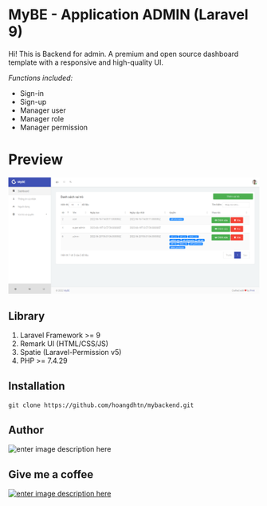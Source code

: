 # MyBE -  Application ADMIN (Laravel 9)

Hi! This is Backend for admin. 
A premium and open source dashboard template with a responsive and high-quality UI.

*Functions included:*
- Sign-in
- Sign-up
- Manager user
- Manager role
- Manager permission




#  Preview
![enter image description here](https://raw.githubusercontent.com/hoangdhtn/mybackend/main/demo/DEMO.png?token=GHSAT0AAAAAABUPTSKJWUPSVNYLWXBHOT2IYVQIY7A)

## Library

 1. Laravel Framework >= 9
 2. Remark UI (HTML/CSS/JS)
 3. Spatie (Laravel-Permission v5)
 4. PHP >= 7.4.29

## Installation

    git clone https://github.com/hoangdhtn/mybackend.git

## Author

![enter image description here](https://avatars.githubusercontent.com/u/80765337?s=400&u=38c7299e68270b0d6db359590829c92f05973dfb&v=4)


## Give me a coffee

 [![enter image description here](https://www.paypalobjects.com/webstatic/mktg/logo/pp_cc_mark_37x23.jpg)](https://paypal.me/munhoang14) 

